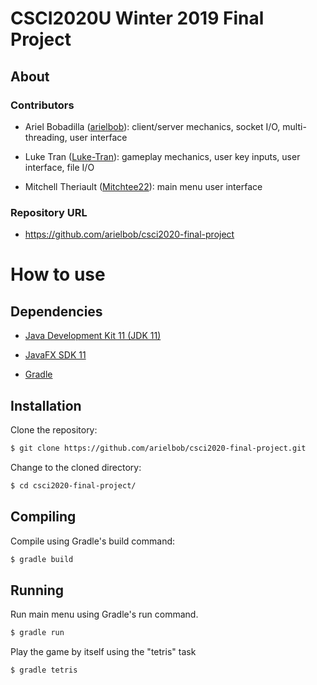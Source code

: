 # CSCI2020U Winter 2019 Final Project

## About

### Contributors

- Ariel Bobadilla ([arielbob](https://github.com/arielbob)): client/server mechanics, socket I/O, multi-threading, user interface

- Luke Tran ([Luke-Tran](https://github.com/Luke-Tran)): gameplay mechanics, user key inputs, user interface, file I/O

- Mitchell Theriault ([Mitchtee22](https://github.com/Mitchtee22)): main menu user interface

### Repository URL

- https://github.com/arielbob/csci2020-final-project

# How to use

## Dependencies

- [Java Development Kit 11 (JDK 11)](https://www.oracle.com/technetwork/java/javase/downloads/jdk11-downloads-5066655.html)

- [JavaFX SDK 11](https://gluonhq.com/products/javafx/)

- [Gradle](https://gradle.org/install/)

## Installation

Clone the repository:

```bash
$ git clone https://github.com/arielbob/csci2020-final-project.git
```

Change to the cloned directory:

```bash
$ cd csci2020-final-project/
```

## Compiling

Compile using Gradle's build command:

```bash
$ gradle build
```

## Running

Run main menu using Gradle's run command.

```bash
$ gradle run
```

Play the game by itself using the "tetris" task

```bash
$ gradle tetris
```
